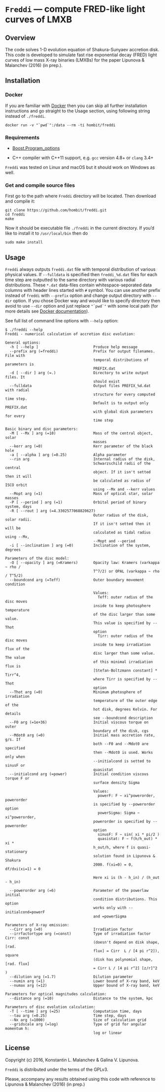 `Freddi` — compute FRED-like light curves of LMXB
=================================================

Overview
--------

The code solves 1-D evolution equation of Shakura-Sunyaev accretion disk. This
code is developed to simulate fast rise exponential decay (FRED) light curves of
low mass X-ray binaries (LMXBs) for the paper Lipunova & Malanchev (2016) (in
prep.).

Installation
------------

### Docker

If you are familiar with [Docker](http://docker.com) then you can skip all
further installation instructions and go straight to the Usage section, using
following string instead of `./freddi`.

~~~~~~~~~~~~~~~~~~~~~~~~~~~~~~~~~~~~~~~~~~~~~~~~~~~~~~~~~~~~~~~~~~~~~~~~~~~~~~~~
docker run -v "`pwd`":/data --rm -ti hombit/freddi
~~~~~~~~~~~~~~~~~~~~~~~~~~~~~~~~~~~~~~~~~~~~~~~~~~~~~~~~~~~~~~~~~~~~~~~~~~~~~~~~

### Requirements

-   [Boost.Program\_options](http://www.boost.org/doc/libs/release/doc/html/program_options.html)

-   C++ compiler with C++11 support, e.g. `gcc` version 4.8+ or `clang` 3.4+

`Freddi` was tested on Linux and macOS but it should work on Windows as well.

### Get and compile source files

First go to the path where `Freddi` directory will be located. Then download and
compile it:

~~~~~~~~~~~~~~~~~~~~~~~~~~~~~~~~~~~~~~~~~~~~~~~~~~~~~~~~~~~~~~~~~~~~~~~~~~~~~~~~
git clone https://github.com/hombit/freddi.git
cd freddi
make
~~~~~~~~~~~~~~~~~~~~~~~~~~~~~~~~~~~~~~~~~~~~~~~~~~~~~~~~~~~~~~~~~~~~~~~~~~~~~~~~

Now it should be executable file `./freddi` in the current directory. If you’d
like to install it to `/usr/local/bin` then do

~~~~~~~~~~~~~~~~~~~~~~~~~~~~~~~~~~~~~~~~~~~~~~~~~~~~~~~~~~~~~~~~~~~~~~~~~~~~~~~~
sudo make install
~~~~~~~~~~~~~~~~~~~~~~~~~~~~~~~~~~~~~~~~~~~~~~~~~~~~~~~~~~~~~~~~~~~~~~~~~~~~~~~~

Usage
-----

`Freddi` always outputs `freddi.dat` file with temporal distribution of various
physical values. If `--fulldata` is specified then `freddi_%d.dat` files for
each time step are outputted to the same directory with various radial
distributions. These `*.dat` data-files contain whitespace-seporated data
columns with header lines started with `#` symbol. You can use another prefix
instead of `freddi` with `--prefix` option and change output directory with
`--dir` option. If you chose Docker way and would like to specify directory then
avoid to use `--dir` option and just replace `` "`pwd`" `` with some local path
(for more details see [Docker
documentation](https://docs.docker.com/engine/tutorials/dockervolumes)).

See full list of command line options with `--help` option:

~~~~~~~~~~~~~~~~~~~~~~~~~~~~~~~~~~~~~~~~~~~~~~~~~~~~~~~~~~~~~~~~~~~~~~~~~~~~~~~~
$ ./freddi --help
Freddi - numerical calculation of accretion disc evolution:

General options:
  -h [ --help ]                         Produce help message
  --prefix arg (=freddi)                Prefix for output filenames. File with 
                                        temporal distributions of parameters is
                                        PREFIX.dat
  -d [ --dir ] arg (=.)                 Directory to write output files. It 
                                        should exist
  --fulldata                            Output files PREFIX_%d.dat with radial 
                                        structure for every computed time step.
                                        Default is to output only PREFIX.dat 
                                        with global disk parameters for every 
                                        time step

Basic binary and disc parameters:
  -M [ --Mx ] arg (=10)                 Mass of the central object, solar 
                                        masses
  --kerr arg (=0)                       Kerr parameter of the black hole
  -a [ --alpha ] arg (=0.25)            Alpha parameter
  --rin arg                             Internal radius of the disk, 
                                        Schwarzschild radii of the central 
                                        object. If it isn't setted then it will
                                        be calculated as radius of ISCO orbit 
                                        using --Mx and --kerr values
  --Mopt arg (=1)                       Mass of optical star, solar masses
  -P [ --period ] arg (=1)              Orbital period of binary system, days
  -R [ --rout ] arg (=4.3302577068820627)
                                        Outer radius of the disk, solar radii. 
                                        If it isn't setted then it will be 
                                        calculated as tidal radius using --Mx, 
                                        --Mopt and --period
  -i [ --inclination ] arg (=0)         Inclination of the system, degrees

Parameters of the disc model:
  -O [ --opacity ] arg (=Kramers)       Opacity law: Kramers (varkappa ~ rho / 
                                        T^7/2) or OPAL (varkappa ~ rho / T^5/2)
  --boundcond arg (=Teff)               Outer boundary movement condition
                                        
                                        Values:
                                          Teff: outer radius of the disc moves 
                                        inside to keep photosphere temperature 
                                        of the disc larger than some value. 
                                        This value is specified by --Thot 
                                        option
                                          Tirr: outer radius of the disc moves 
                                        inside to keep irradiation flux of the 
                                        disc larger than some value. The value 
                                        of this minimal irradiation flux is 
                                        [Stefan-Boltzmann constant] * Tirr^4, 
                                        where Tirr is specified by --Thot 
                                        option
  --Thot arg (=0)                       Minimum photosphere of irradiation 
                                        temperature of the outer edge of the 
                                        hot disk, degrees Kelvin. For details 
                                        see --boundcond description
  --F0 arg (=1e+36)                     Initial viscous torque on outer 
                                        boundary of the disk, cgs
  --Mdot0 arg (=0)                      Initial mass accretion rate, g/s. If 
                                        both --F0 and --Mdot0 are specified 
                                        then --Mdot0 is used. Works only when 
                                        --initialcond is setted to sinusF or 
                                        quasistat
  --initialcond arg (=power)            Initial condition viscous torque F or 
                                        surface density Sigma
                                        
                                        Values:
                                          powerF: F ~ xi^powerorder, powerorder
                                        is specified by --powerorder option
                                          powerSigma: Sigma ~ xi^powerorder, 
                                        powerorder is specified by --powerorder
                                        option
                                          sinusF: F ~ sin( xi * pi/2 )
                                          quasistat: F ~ f(h/h_out) * xi * 
                                        h_out/h, where f is quasi-stationary 
                                        solution found in Lipunova & Shakura 
                                        2000. f(xi=0) = 0, df/dxi(xi=1) = 0
                                        
                                        Here xi is (h - h_in) / (h_out - h_in)
                                        
  --powerorder arg (=6)                 Parameter of the powerlaw initial 
                                        condition distributions. This option 
                                        works only with --initialcond=powerF 
                                        and =powerSigma

Parameters of X-ray emission:
  --Cirr arg (=0)                       Irradiation factor
  --irrfactortype arg (=const)          Type of irradiation factor Cirr: const 
                                        (doesn't depend on disk shape, [rad. 
                                        flux] = Cirr  L / [4 pi r^2]), square 
                                        (disk has polynomial shape, [rad. flux]
                                        = Cirr L / [4 pi r^2] [z/r]^2 )
  --dilution arg (=1.7)                 Dilution parameter
  --numin arg (=1)                      Lower bound of X-ray band, keV
  --numax arg (=12)                     Upper bound of X-ray band, keV

Parameters for optical magnitudes calculation:
  --distance arg (=10)                  Distance to the system, kpc

Parameters of disc evolution calculation:
  -T [ --time ] arg (=25)               Computation time, days
  --tau arg (=0.25)                     Time step, days
  --Nx arg (=1000)                      Size of calculation grid
  --gridscale arg (=log)                Type of grid for angular momentum h: 
                                        log or linear

~~~~~~~~~~~~~~~~~~~~~~~~~~~~~~~~~~~~~~~~~~~~~~~~~~~~~~~~~~~~~~~~~~~~~~~~~~~~~~~~

License
-------

Copyright (c) 2016, Konstantin L. Malanchev & Galina V. Lipunova.

`Freddi` is distributed under the terms of the GPLv3.

Please, accompany any results obtained using this code with reference to
Lipunova & Malanchev (2016) (in prep.)
